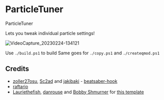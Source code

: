 # ParticleTuner

ParticleTuner

Lets you tweak individual particle settings!

![VideoCapture_20230224-134121](https://user-images.githubusercontent.com/106346717/221195318-73b882ea-ebce-462b-aea1-5252f7cce3f7.jpg)

Use `./build.ps1` to build
Same goes for `./copy.ps1` and `./createqmod.ps1`

## Credits

* [zoller27osu](https://github.com/zoller27osu), [Sc2ad](https://github.com/Sc2ad) and [jakibaki](https://github.com/jakibaki) - [beatsaber-hook](https://github.com/sc2ad/beatsaber-hook)
* [raftario](https://github.com/raftario)
* [Lauriethefish](https://github.com/Lauriethefish), [danrouse](https://github.com/danrouse) and [Bobby Shmurner](https://github.com/BobbyShmurner) for [this template](https://github.com/Lauriethefish/quest-mod-template)
